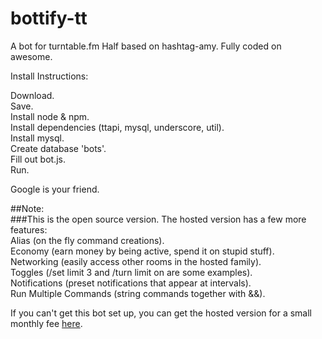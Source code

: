bottify-tt
==========

A bot for turntable.fm Half based on hashtag-amy. Fully coded on awesome.

Install Instructions:

Download.  
Save.  
Install node & npm.  
Install dependencies (ttapi, mysql, underscore, util).  
Install mysql.  
Create database 'bots'.  
Fill out bot.js.  
Run.  

Google is your friend.


##Note:  
###This is the open source version. The hosted version has a few more features:  
Alias (on the fly command creations).  
Economy (earn money by being active, spend it on stupid stuff).  
Networking (easily access other rooms in the hosted family).  
Toggles (/set limit 3 and /turn limit on are some examples).  
Notifications (preset notifications that appear at intervals).  
Run Multiple Commands (string commands together with &&).  

If you can't get this bot set up, you can get the hosted version for a small monthly fee [here](http://clients.yayramen.com/index.php/order).